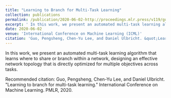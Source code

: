 ```yaml
---
title: "Learning to Branch for Multi-Task Learning"
collection: publications
permalink: /publication/2020-06-02-http://proceedings.mlr.press/v119/guo20e/guo20e.pdf
excerpt: ' In this work, we present an automated multi-task learning algorithm that learns where to share or branch within a network, designing an effective network topology that is directly optimized for multiple objectives across tasks. '
date: 2020-06-02
venue: 'International Conference on Machine Learning (ICML)'
citation: 'Guo, Pengsheng, Chen-Yu Lee, and Daniel Ulbricht. &quot;Learning to branch for multi-task learning.&quot; International Conference on Machine Learning. PMLR, 2020.'
---
```

 In this work, we present an automated multi-task learning algorithm that learns where to share or branch within a network, designing an effective network topology that is directly optimized for multiple objectives across tasks. 

Recommended citation: Guo, Pengsheng, Chen-Yu Lee, and Daniel Ulbricht. "Learning to branch for multi-task learning." International Conference on Machine Learning. PMLR, 2020.